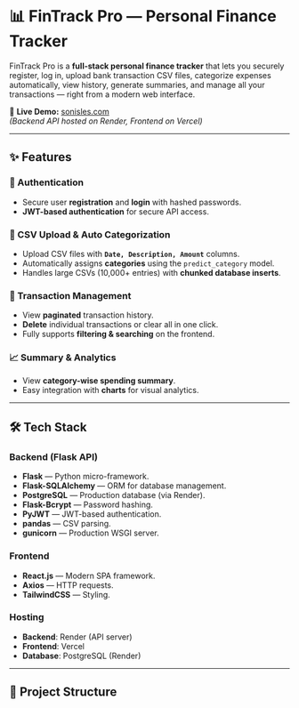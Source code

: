 # 📊 FinTrack Pro — Personal Finance Tracker

FinTrack Pro is a **full-stack personal finance tracker** that lets you securely register, log in, upload bank transaction CSV files, categorize expenses automatically, view history, generate summaries, and manage all your transactions — right from a modern web interface.

🚀 **Live Demo:** [sonisles.com](https://sonisles.com)  
*(Backend API hosted on Render, Frontend on Vercel)*

---

## ✨ Features

### 🔐 Authentication
- Secure user **registration** and **login** with hashed passwords.
- **JWT-based authentication** for secure API access.

### 📁 CSV Upload & Auto Categorization
- Upload CSV files with **`Date, Description, Amount`** columns.
- Automatically assigns **categories** using the `predict_category` model.
- Handles large CSVs (10,000+ entries) with **chunked database inserts**.

### 📜 Transaction Management
- View **paginated** transaction history.
- **Delete** individual transactions or clear all in one click.
- Fully supports **filtering & searching** on the frontend.

### 📈 Summary & Analytics
- View **category-wise spending summary**.
- Easy integration with **charts** for visual analytics.

---

## 🛠️ Tech Stack

### **Backend (Flask API)**
- **Flask** — Python micro-framework.
- **Flask-SQLAlchemy** — ORM for database management.
- **PostgreSQL** — Production database (via Render).
- **Flask-Bcrypt** — Password hashing.
- **PyJWT** — JWT-based authentication.
- **pandas** — CSV parsing.
- **gunicorn** — Production WSGI server.

### **Frontend**
- **React.js** — Modern SPA framework.
- **Axios** — HTTP requests.
- **TailwindCSS** — Styling.

### **Hosting**
- **Backend**: Render (API server)
- **Frontend**: Vercel
- **Database**: PostgreSQL (Render)

---

## 📂 Project Structure

